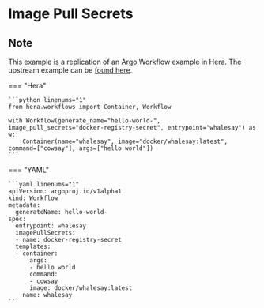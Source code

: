 # Image Pull Secrets

## Note

This example is a replication of an Argo Workflow example in Hera.
The upstream example can be [found here](https://github.com/argoproj/argo-workflows/blob/master/examples/image-pull-secrets.yaml).




=== "Hera"

    ```python linenums="1"
    from hera.workflows import Container, Workflow

    with Workflow(generate_name="hello-world-", image_pull_secrets="docker-registry-secret", entrypoint="whalesay") as w:
        Container(name="whalesay", image="docker/whalesay:latest", command=["cowsay"], args=["hello world"])
    ```

=== "YAML"

    ```yaml linenums="1"
    apiVersion: argoproj.io/v1alpha1
    kind: Workflow
    metadata:
      generateName: hello-world-
    spec:
      entrypoint: whalesay
      imagePullSecrets:
      - name: docker-registry-secret
      templates:
      - container:
          args:
          - hello world
          command:
          - cowsay
          image: docker/whalesay:latest
        name: whalesay
    ```

